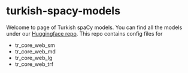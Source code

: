 # turkish-spacy-models

Welcome to page of Turkish spaCy models. You can find all the models under our [Huggingface repo](https://huggingface.co/turkish-nlp-suite).
This repo contains config files for

- tr_core_web_sm
- tr_core_web_md
- tr_core_web_lg
- tr_core_web_trf


